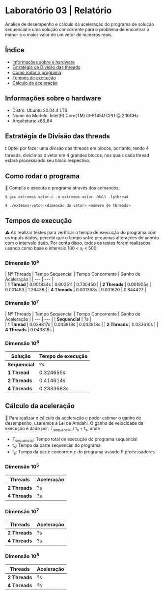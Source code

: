# Laboratório 03 | Relatório
Análise de desempenho e cálculo da aceleração do programa de solução sequencial e uma solução concorrente para o problema de encontrar o menor e o maior valor de um vetor de numeros reais.


## Índice
* [Informações sobre o hardware](#informações-sobre-o-hardware)
* [Estratégia de Divisão das threads](#estrategia-de-divisao-das-threads)
* [Como rodar o programa](#como-rodar-o-programa)
* [Tempos de execução](#tempos-de-execução)
* [Cálculo da aceleração](#cálculo-da-aceleração)

## Informações sobre o hardware
- Distro: Ubuntu 20.04.4 LTS
- Nome do Modelo: Intel(R) Core(TM) i3-8145U CPU @ 2.10GHz
- Arquitetura: x86_64

## Estratégia de Divisão das threads
:exclamation: Optei por fazer uma divisão das threads em blocos, portanto, tendo 4 threads, dividimos o vetor em 4 grandes blocos, nos quais cada thread estará processando seu bloco respectivo.

## Como rodar o programa
:thinking: Compila e executa o programa através dos comandos:
```
$ gcc extremos-vetor.c -o extremos-vetor -Wall -lpthread 
```
```
$ ./extemos-vetor <dimensão do vetor> <número de threads>
```

## Tempos de execução
:warning: Ao realizar testes para verificar o tempo de execução do programa com os inputs dados, percebi que o tempo sofre pequenas alterações de acordo com o intervalo dado.
Por conta disso, todos os testes foram realizados usando como base o intervalo 100 < x<sub>i</sub> < 500.

### Dimensão 10<sup>5</sup>
| Nº Threads | Tempo Sequencial | Tempo Concorrente | Ganho de Aceleração |
| --- | --- |                                                                                                                                                                                 
| **1 Thread** | 0.001834s | 0.002511	| 0.730450 |
| **2 Threads** | 0.001905s | 0.001483 |	1.28438 |
| **4 Threads** | 0.001368s | 0.001620 |	0.844427 |

### Dimensão 10<sup>7</sup>
| Nº Threads | Tempo Sequencial | Tempo Concorrente | Ganho de Aceleração |
| --- | --- |
| **Sequencial** | ?s |                                                                                                                                                                                 
| **1 Thread** | 0.029817s | 0.043818s | 0.043818s |
| **2 Threads** | 0.033610s |
| **4 Threads** | 0.043818s |

### Dimensão 10<sup>8</sup>
| Solução | Tempo de execução |
| --- | --- |
| **Sequencial** | ?s |                                                                                                                                                                                 
| **1 Thread** | 0.324655s |
| **2 Threads** | 0.414614s |
| **4 Threads** | 0.2333683s |

## Cálculo da aceleração
:abacus: Para realizar o cálculo da aceleração e poder estimar o ganho de desempenho, usaremos a Lei de Amdahl. O ganho de velocidade da execução é dado por: 
T<sub>sequencial</sub> / t<sub>s</sub> + t<sub>s</sub>, onde
- T<sub>sequencial</sub>: Tempo total de execução do programa sequencial
- t<sub>s</sub>: Tempo da parte sequencial do programa
- t<sub>s</sub>: Tempo da parte concorrente do programa usando P processadores

### Dimensão 10<sup>5</sup>
 | Threads | Aceleração |
 | --- | --- |
 | **2 Threads** | ?s |
 | **4 Threads** | ?s |
 
### Dimensão 10<sup>7</sup>
 | Threads | Aceleração |
 | --- | --- |
 | **2 Threads** | ?s |
 | **4 Threads** | ?s |
 
 ### Dimensão 10<sup>8</sup>
 | Threads | Aceleração |
 | --- | --- |
 | **2 Threads** | ?s |
 | **4 Threads** | ?s |
